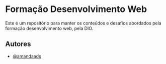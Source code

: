 
# Formação Desenvolvimento Web

Este é um repositório para manter os conteúdos e desafios abordados pela formação desenvolvimento web, pela DIO.


## Autores

- [@amandaads](https://github.com/Amandaads)

